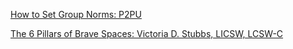 [How to Set Group Norms: P2PU](https://docs.p2pu.org/methodology/group-expectations)

[The 6 Pillars of Brave Spaces: Victoria D. Stubbs, LICSW, LCSW-C ](https://www.ssw.umaryland.edu/media/ssw/field-education/2---The-6-Pillars-of-Brave-Space.pdf?&#:~:text=Brave%20Space%2Da%20classroom%20environment,for%20the%20purpose%20of%20learning.)

